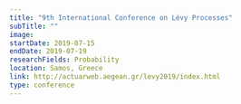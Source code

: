 ```yaml
---
title: "9th International Conference on Lévy Processes"
subTitle: ""
image:
startDate: 2019-07-15
endDate: 2019-07-19
researchFields: Probability
location: Samos, Greece
link: http://actuarweb.aegean.gr/levy2019/index.html
type: conference
---
```

